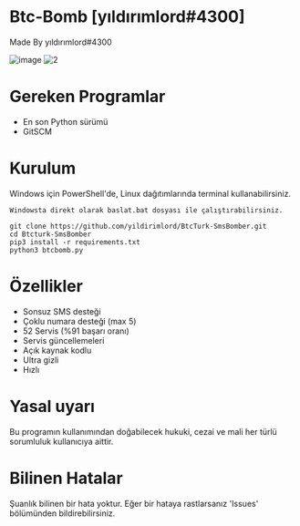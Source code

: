 
# Btc-Bomb [yıldırımlord#4300]
Made By yıldırımlord#4300

![image](https://user-images.githubusercontent.com/123809149/219619883-17e566e0-284c-4f6d-94fe-379c2207b206.png)
![2](https://user-images.githubusercontent.com/123809149/219620939-717957d8-3699-4471-9a35-091afa9119fb.png)

# Gereken Programlar
- En son Python sürümü
- GitSCM
# Kurulum
Windows için PowerShell'de, Linux dağıtımlarında terminal kullanabilirsiniz.
```
Windowsta direkt olarak baslat.bat dosyası ile çalıştırabilirsiniz.
```

```
git clone https://github.com/yildirimlord/BtcTurk-SmsBomber.git
cd Btcturk-SmsBomber
pip3 install -r requirements.txt
python3 btcbomb.py
```
# Özellikler
- Sonsuz SMS desteği
- Çoklu numara desteği (max 5)
- 52 Servis (%91 başarı oranı)
- Servis güncellemeleri
- Açık kaynak kodlu
- Ultra gizli
- Hızlı
# Yasal uyarı
Bu programın kullanımından doğabilecek hukuki, cezai ve mali her türlü sorumluluk kullanıcıya aittir.
# Bilinen Hatalar
Şuanlık bilinen bir hata yoktur. Eğer bir hataya rastlarsanız 'Issues' bölümünden bildirebilirsiniz.


